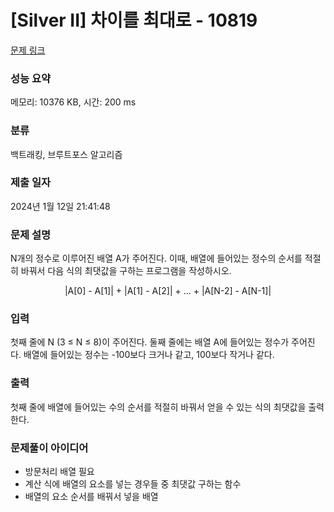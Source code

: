 # [Silver II] 차이를 최대로 - 10819

[문제 링크](https://www.acmicpc.net/problem/10819)

### 성능 요약

메모리: 10376 KB, 시간: 200 ms

### 분류

백트래킹, 브루트포스 알고리즘

### 제출 일자

2024년 1월 12일 21:41:48

### 문제 설명

<p>N개의 정수로 이루어진 배열 A가 주어진다. 이때, 배열에 들어있는 정수의 순서를 적절히 바꿔서 다음 식의 최댓값을 구하는 프로그램을 작성하시오.</p>

<p style="text-align:center">|A[0] - A[1]| + |A[1] - A[2]| + ... + |A[N-2] - A[N-1]|</p>

### 입력

 <p>첫째 줄에 N (3 ≤ N ≤ 8)이 주어진다. 둘째 줄에는 배열 A에 들어있는 정수가 주어진다. 배열에 들어있는 정수는 -100보다 크거나 같고, 100보다 작거나 같다.</p>

### 출력

 <p>첫째 줄에 배열에 들어있는 수의 순서를 적절히 바꿔서 얻을 수 있는 식의 최댓값을 출력한다.</p>

### 문제풀이 아이디어

-   방문처리 배열 필요
-   계산 식에 배열의 요소를 넣는 경우들 중 최댓값 구하는 함수
-   배열의 요소 순서를 배꿔서 넣을 배열
